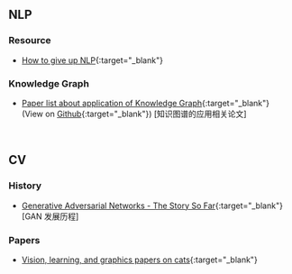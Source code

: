 ## NLP
### Resource
- [How to give up NLP](https://renovamen.github.io/2019/07/01/nlp-resource/){:target="_blank"}

### Knowledge Graph
- [Paper list about application of Knowledge Graph](https://renovamen.ink/KG-Application-Papers/){:target="_blank"} (View on [Github](https://github.com/Renovamen/KG-Application-Papers){:target="_blank"}) [知识图谱的应用相关论文]

&nbsp;
## CV
### History
- [Generative Adversarial Networks - The Story So Far](https://blog.floydhub.com/gans-story-so-far/){:target="_blank"} [GAN 发展历程]

### Papers
- [Vision, learning, and graphics papers on cats](https://github.com/junyanz/CatPapers){:target="_blank"}